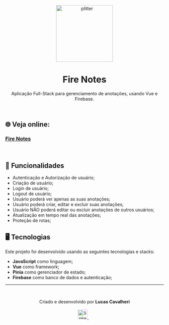 <div align='center'>
  <img width="180px" alt="plitter" src="https://www.flaticon.com/br/icone-gratis/bloco-de-anotacoes_1686886" />
  <h1>Fire Notes</h1>
  <p>
    Aplicação Full-Stack para gerenciamento de anotações, usando Vue e Firebase.
  </p>
</div>

<br />

## 🌐 Veja online:

### <a href="firenotes-479fa.web.app/">Fire Notes</a>

<br />

## 🧰 Funcionalidades

- Autenticação e Autorização de usuário;
- Criação de usuário;
- Login de usuário;
- Logout de usuário;
- Usuário poderá ver apenas as suas anotações;
- Usuário poderá criar, editar e excluir suas anotações;
- Usuário NÃO poderá editar ou excluir anotações de outros usuários;
- Atualização em tempo real das anotações;
- Proteção de rotas;

## 🖥️ Tecnologias

Este projeto foi desenvolvido usando as seguintes tecnologias e stacks:

- **JavaScript** como linguagem;
- **Vue** como framework;
- **Pinia** como gerenciador de estado;
- **Firebase** como banco de dados e autenticação;

<hr />
<br />

<p align='center'>
  Criado e desenvolvido por <b>Lucas Cavalheri</b>
  <br/><br/>
  <a href="https://www.linkedin.com/in/lucas-cavalheri">
    <img alt="linkedIn" height="30px" src="https://i.imgur.com/TQRXxhT.png" />
  </a>
  &nbsp;&nbsp;
</p>
